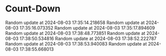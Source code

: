 # Count-Down
Random update at 2024-08-03 17:35:14.218658
Random update at 2024-08-03 17:35:16.073352
Random update at 2024-08-03 17:35:17.894609
Random update at 2024-08-03 17:38:48.773851
Random update at 2024-08-03 17:38:50.534816
Random update at 2024-08-03 17:38:52.222787
Random update at 2024-08-03 17:38:53.940083
Random update at 2024-08-03 17:38:55.668013